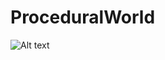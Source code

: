 # ProceduralWorld
![Alt text](https://github.com/jumproper/ProceduralWorld/blob/master/Screenshot%20(69).png?raw=true "Title")
